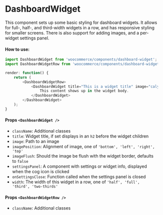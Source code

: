 DashboardWidget
===============

This component sets up some basic styling for dashboard widgets. It allows for full-, half-, and third-width widgets in a row, and has responsive styling for smaller screens. There is also support for adding images, and a per-widget settings panel.

#### How to use:

```js
import DashboardWidget from 'woocommerce/components/dashboard-widget';
import DashboardWidgetRow from 'woocommerce/components/dashboard-widget/row';

render: function() {
	return (
		<DashboardWidgetRow>
			<DashboardWidget title="This is a widget title" image="calypso/images/example.svg">
				This content shows up in the widget body.
			</DashboardWidget>
		</DashboardWidget>
	);
}
```

#### Props `<DashboardWidget />`

* `className`: Additional classes
* `title`: Widget title, if set displays in an `h2` before the widget children
* `image`: Path to an image
* `imagePosition`: Alignment of image, one of `'bottom', 'left', 'right', 'top'`
* `imageFlush`: Should the image be flush with the widget border, defaults to `false`
* `settingsPanel`: A component with settings or widget info, displayed when the cog icon is clicked
* `onSettingsClose`: Function called when the settings panel is closed
* `width`: The width of this widget in a row, one of `'half', 'full', 'third', 'two-thirds'`

#### Props `<DashboardWidgetRow />`

* `className`: Additional classes
